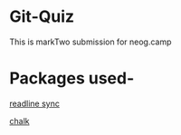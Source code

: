 # Git-Quiz

This is markTwo submission for neog.camp

# Packages used-

[readline sync](https://www.npmjs.com/package/readline-sync)

[chalk](https://www.npmjs.com/package/chalk)
